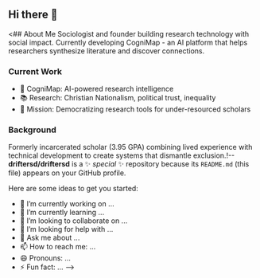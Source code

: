 ## Hi there 👋

<## About Me
Sociologist and founder building research technology with social impact. 
Currently developing CogniMap - an AI platform that helps researchers 
synthesize literature and discover connections.

### Current Work
- 🔬 CogniMap: AI-powered research intelligence
- 📚 Research: Christian Nationalism, political trust, inequality
- 🎯 Mission: Democratizing research tools for under-resourced scholars

### Background
Formerly incarcerated scholar (3.95 GPA) combining lived experience with 
technical development to create systems that dismantle exclusion.!--
**driftersd/driftersd** is a ✨ _special_ ✨ repository because its `README.md` (this file) appears on your GitHub profile.

Here are some ideas to get you started:

- 🔭 I’m currently working on ...
- 🌱 I’m currently learning ...
- 👯 I’m looking to collaborate on ...
- 🤔 I’m looking for help with ...
- 💬 Ask me about ...
- 📫 How to reach me: ...
- 😄 Pronouns: ...
- ⚡ Fun fact: ...
-->
